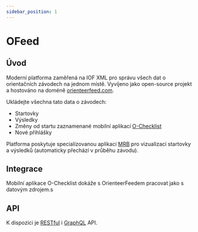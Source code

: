 ```yaml
---
sidebar_position: 1
---
```

# OFeed
## Úvod
Moderní platforma zaměřená na IOF XML pro správu všech dat o orientačních závodech na jednom místě. Vyvíjeno jako open-source projekt a hostováno na doméně [orienteerfeed.com](https://orienteerfeed.com).

Ukládejte všechna tato data o závodech:
- Startovky
- Výsledky
- Změny od startu zaznamenané mobilní aplikací [O-Checklist](https://stigning.se/checklist/help_en.html)
- Nové přihlášky

Platforma poskytuje specializovanou aplikaci [MRB](https://api.orienteerfeed.com/mrb/) pro vizualizaci startovky a výsledků (automaticky přechází v průběhu závodu).

## Integrace
Mobilní aplikace O-Checklist dokáže s OrienteerFeedem pracovat jako s datovým zdrojem.s

## API
K dispozici je [RESTful](https://api.orienteerfeed.com/api-docs/) i [GraphQL](https://api.orienteerfeed.com/graphql) API.